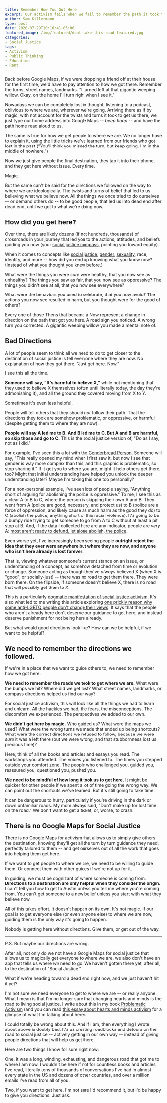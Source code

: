 ```yaml
---
title: Remember How You Got Here
excerpt: Our activism fails when we fail to remember the path it took to get us to where we believe, think, know, and argue for what we demand now.
author: Sam Killermann
type: post
date: 2020-07-29T10:16:41-05:00
featured_image: /img/featured/dont-take-this-road-featured.jpg
categories:
- Social Justice
tags: 
- Activism
- Public Thinking
- Education
- Rant
---
```


Back before Google Maps, if we were dropping a friend off at their house for the first time, we'd have to pay attention to how we got there. Remember the turns, street names, landmarks. "I turned left at that gigantic weeping willow. Okay, on the home I'll turn right when I see it."

Nowadays we can be completely lost in thought, listening to a podcast, oblivious to where we are, wherever we're going. Arriving there as if by magic, with not account for the twists and turns it took to get us there, we just type our home address into Google Maps -- _beep boop_ -- and have the path home read aloud to us.

The same is true for how we get people to where we are. We no longer have to explain it, using the little tricks we've learned from our friends who got lost in the past ("You'll think you missed the turn, but keep going. I'm in the middle of nowhere.") 

Now we just give people the final destination, they tap it into their phone, and they get here without issue. Every time.

Magic.

But the same can't be said for the directions we followed on the way to where we are ideologically. The twists and turns of belief that led to us believing what we believe now. All the things we once tried to do ourselves -- or demand others do -- to be good people, that led us into dead end after dead end, until we got to what we're doing now.

## How did you get here?

Over time, there are likely dozens (if not hundreds, thousands) of crossroads in your journey that led you to the actions, attitudes, and beliefs guiding you now (your [social justice compass](https://www.itspronouncedmetrosexual.com/2019/01/introducing-the-social-justice-compass/), pointing you toward equity).

When it comes to concepts like [social justice](/categories/social-justice/), [gender](/categories/gender/), [sexuality](/categories/sexuality/), race, identity, and more -- how did you end up knowing what you know now? (Instead of what you thought you knew before.)

What were the things you were _sure_ were healthy, that you now see as unhealthy? The things you saw as fair, that you now see as oppressive? The things you didn't see at all, that you now see everywhere?

What were the behaviors you used to celebrate, that you now avoid? The actions you now see resulted in harm, but you thought were for the good of others?

Every one of those Thens that became a Now represent a change in direction on the path that got you here. A road sign you noticed. A wrong turn you corrected. A gigantic weeping willow you made a mental note of.

## Bad Directions

A lot of people seem to think all we need to do to get closer to the destination of social justice is tell everyone where they are now. No explanation of how they got there. "Just get here. Now."

I see this all the time. 

**Someone will say, "It's harmful to believe X,"** while not mentioning that they used to believe X themselves (often until literally today, the day they're admonishing it), and all the ground they covered moving from X to Y.

Sometimes it's even less helpful. 

People will tell others that they should _not_ follow their path. That the directions they took are somehow problematic, or oppressive, or harmful (despite getting them to where they are now).

**People will say A led me to B. And B led me to C. But A and B are harmful, so skip those and go to C.** This is the social justice version of, "Do as I say, not as I did."

For example, I've seen this a lot with the [Genderbread Person](/genderbread-person). Someone will say, "This really opened my mind when I first saw it, but now I see that gender is way more complex than this, and this graphic is problematic, so stop sharing it." If it got you to where you are, might it help others get there, too? Might that initial understanding have helped you unlock the deeper understanding later? Maybe I'm taking this one too personally?

For a non-personal example, I've seen lots of people saying, "Anything short of arguing for abolishing the police is oppressive." To me, I see this as a clear A to B to C, where the person is skipping their own A and B. They went from A (police are good, necessary, and protect us) to B (police are a force of oppression, and likely cause as much harm as the good they do) to C (abolish the police, anything short of this racial violence). It's going to be a bumpy ride trying to get someone to go from A to C without at least a pit stop at B. And, if the data I collected here are any indicator, people are _very_ A: [most aren't ready to defund, let alone abolish, the police](/articles/why-we-wont-defund-police/).

Even worse yet, I've increasingly been seeing people **outright reject the idea that they ever were anywhere but where they are now, and anyone who isn't here already is lost forever**. 

That is, viewing whatever someone's current stance on an issue, or understanding of a concept, as somehow detached from time or evolution or change. Someone acting as though they've _always_ believed X (when X is "good", or socially-just) -- there was no road to get them there. They were born there. On the flipside, if someone doesn't believe X, there is no road that will possibly get them to X.

This is a particularly [dogmatic manifestation of social justice activism](/tags/social-justice-dogma/). It's also what led to me writing this article exploring [one prickly reason why some anti-LGBTQ people don't change their views](https://www.itspronouncedmetrosexual.com/2018/01/ignored-reason-people-dont-affirm-lgbtq-people-make-harder/). It says that the people who aren't already here don't deserve our guidance to get here, and instead deserve punishment for not being here already.

But what would good directions look like? How can we be helpful, if we want to be helpful?

## We need to remember the directions we followed.

If we're in a place that we want to guide others to, we need to remember how we got here. 

**We need to remember the roads we took to get where we are.** What were the bumps we hit? Where did we get lost? What street names, landmarks, or compass directions helped us find our way?

For social justice activism, this will look like all the things we had to learn and unlearn. All the hackles we had, the fears, the misconceptions. The discomfort we experienced. The perspectives we added to our own.

**We didn't get here by magic.** Who guided us? What were the maps we used? What were the wrong turns we made that ended up being shortcuts? What were the correct directions we refused to follow, because we were _sure_ it was a left there (but we were wrong, and that stubbornness lost us precious time)?

Here, think of all the books and articles and essays you read. The workshops you attended. The voices you listened to. The times you stepped outside your comfort zone. The people who challenged you, guided you, reassured you, questioned you, pushed you. 

**We need to be mindful of how long it took us to get here.** It might be quicker for other people if we spent a lot of time going the wrong way. We can point out the shortcuts we've learned. But it's still going to take time.

It can be dangerous to hurry, particularly if you're driving in the dark or down unfamiliar roads. My mom always said, "Don't make up for lost time on the road." We don't want to get a ticket, or, worse, to crash.

## There is no Google Maps for Social Justice

There is no Google Maps for activism that allows us to simply give others the destination, knowing they'll get all the turn by turn guidance they need, perfectly tailored to them -- and get ourselves out of all the work that goes into helping them get here.

If we want to get people to where we are, we need to be willing to guide them. Or connect them with other guides if we're not up for it. 

In guiding, we must be cognizant of where someone is coming from. **Directions to a destination are only helpful when they consider the origin.** I can't tell you how to get to Austin unless you tell me where you're coming from. You can't get someone to a new belief unless you start with what they believe now.

All of this takes effort. It doesn't happen on its own. It's not magic. If our goal is to get everyone else (or even anyone else) to where we are now, guiding them is the only way it's going to happen.

Nobody is getting here without directions. Give them, or get out of the way. 

***

P.S. But maybe our directions are wrong.

After all, not only do we not have a Google Maps for social justice that allows us to magically get everyone to where we are, we also don't have an app that tells us where _we_ need to go. We haven't gotten there yet, after all, to the destination of "Social Justice."

What if we're heading toward a dead end right now, and we just haven't hit it yet?

I'm not sure we need everyone to get to where we are -- or really anyone. What I mean is that I'm no longer sure that changing hearts and minds is the road to living social justice. I write about this in my book [Problematic Activism](https://www.problematicactivism.com) (and you can read [this essay about hearts and minds activism](https://www.samk.blog/hearts-minds-chutes-ladders/) for a glimpse of what I'm talking about here).

I could totally be wrong about this. And if I am, then everything I wrote about above is doubly bad. It's us creating roadblocks and detours on the road to social justice -- actively getting in our own way -- instead of giving people directions that will help us get there.

Here are two things I know for sure right now:

One, it was a long, winding, exhausting, and dangerous road that got me to where I am now. I wouldn't be here if not for countless books and articles I've read, literally tens of thousands of conversations I've had in almost every state in the US and dozens of other countries, and over a million emails I've read from all of you.

Two, if you want to get here, I'm not sure I'd recommend it, but I'd be happy to give you directions. Just ask.